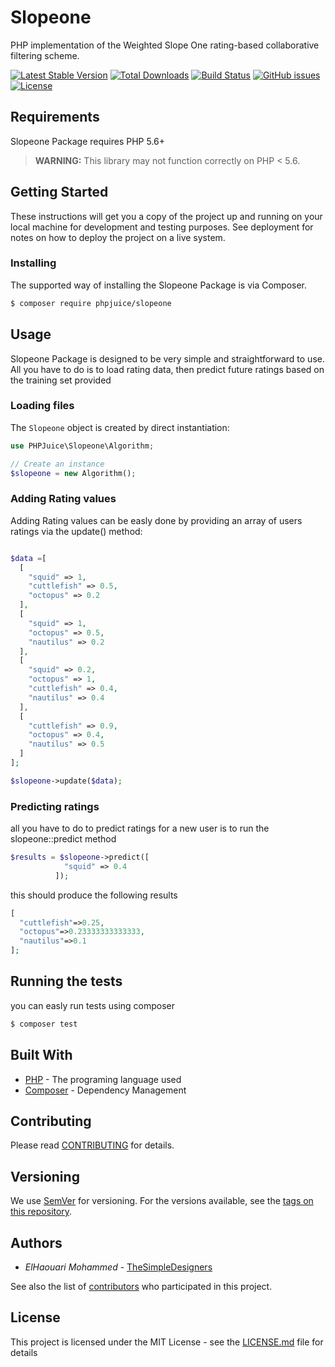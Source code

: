 # Slopeone

PHP implementation of the Weighted Slope One rating-based collaborative filtering scheme.

[![Latest Stable Version](https://poser.pugx.org/phpjuice/slopeone/v/stable)](https://github.com/PHPJuice/slopeone/releases/latest)
[![Total Downloads](https://poser.pugx.org/phpjuice/slopeone/downloads)](https://packagist.org/packages/phpjuice/slopeone)
[![Build Status](https://travis-ci.org/PHPJuice/slopeone.svg?branch=master)](https://travis-ci.org/PHPJuice/slopeone)
[![GitHub issues](https://img.shields.io/github/issues/PHPJuice/slopeone.svg)](https://github.com/PHPJuice/slopeone/issues)
[![License](https://poser.pugx.org/phpjuice/slopeone/license)](https://github.com/PHPJuice/slopeone/blob/master/LICENSE)

## Requirements
Slopeone Package requires PHP 5.6+
> **WARNING:** This library may not function correctly on PHP < 5.6.

## Getting Started

These instructions will get you a copy of the project up and running on your local machine for development and testing purposes. See deployment for notes on how to deploy the project on a live system.


### Installing

The supported way of installing the Slopeone Package is via Composer.

```sh
$ composer require phpjuice/slopeone
```

## Usage

Slopeone Package is designed to be very simple and straightforward to use. All you have to do is to load rating data, then predict future ratings based on the training set provided

### Loading files

The `Slopeone` object is created by direct instantiation:

```php
use PHPJuice\Slopeone\Algorithm;

// Create an instance
$slopeone = new Algorithm();

```

### Adding Rating values

Adding Rating values can be easly done by providing an array of users ratings via the update() method:

```php

$data =[
  [
    "squid" => 1,
    "cuttlefish" => 0.5,
    "octopus" => 0.2
  ],
  [
    "squid" => 1,
    "octopus" => 0.5,
    "nautilus" => 0.2
  ],
  [
    "squid" => 0.2,
    "octopus" => 1,
    "cuttlefish" => 0.4,
    "nautilus" => 0.4
  ],
  [
    "cuttlefish" => 0.9,
    "octopus" => 0.4,
    "nautilus" => 0.5
  ]
];

$slopeone->update($data);

```

### Predicting ratings

all you have to do to predict ratings for a new user is to run the slopeone::predict method 

```php
$results = $slopeone->predict([
            "squid" => 0.4
          ]);
```
 
this should produce the following results 

```php
[
  "cuttlefish"=>0.25,
  "octopus"=>0.23333333333333,
  "nautilus"=>0.1
];
```

## Running the tests

you can easly run tests using composer

``` bash
$ composer test
```

## Built With

* [PHP](http://www.php.net) - The programing language used
* [Composer](https://getcomposer.org) - Dependency Management

## Contributing

Please read [CONTRIBUTING](CONTRIBUTING.md) for details.

## Versioning

We use [SemVer](http://semver.org/) for versioning. For the versions available, see the [tags on this repository](https://github.com/PHPJuice/slopeone/tags). 

## Authors

* *ElHaouari Mohammed* - [TheSimpleDesigners](https://github.com/thesimpledesigners)

See also the list of [contributors](https://github.com/PHPJuice/slopeone/graphs/contributors) who participated in this project.

## License
This project is licensed under the MIT License - see the [LICENSE.md](LICENSE.md) file for details
